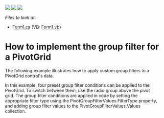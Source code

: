 <!-- default badges list -->
![](https://img.shields.io/endpoint?url=https://codecentral.devexpress.com/api/v1/VersionRange/128582199/10.2.3%2B)
[![](https://img.shields.io/badge/Open_in_DevExpress_Support_Center-FF7200?style=flat-square&logo=DevExpress&logoColor=white)](https://supportcenter.devexpress.com/ticket/details/E2315)
[![](https://img.shields.io/badge/📖_How_to_use_DevExpress_Examples-e9f6fc?style=flat-square)](https://docs.devexpress.com/GeneralInformation/403183)
<!-- default badges end -->
<!-- default file list -->
*Files to look at*:

* [Form1.cs](./CS/Form1.cs) (VB: [Form1.vb](./VB/Form1.vb))
<!-- default file list end -->
# How to implement the group filter for a PivotGrid


<p>The following example illustrates how to apply custom group filters to a PivotGrid control's data.</p><p>In this example, four preset group filter conditions can be applied to the PivotGrid. To switch between them, use the radio group above the pivot grid. The group filter conditions are applied in code by setting the appropriate filter type using the PivotGroupFilterValues.FilterType property, and adding group filter values to the PivotGroupFilterValues.Values collection.</p>

<br/>


